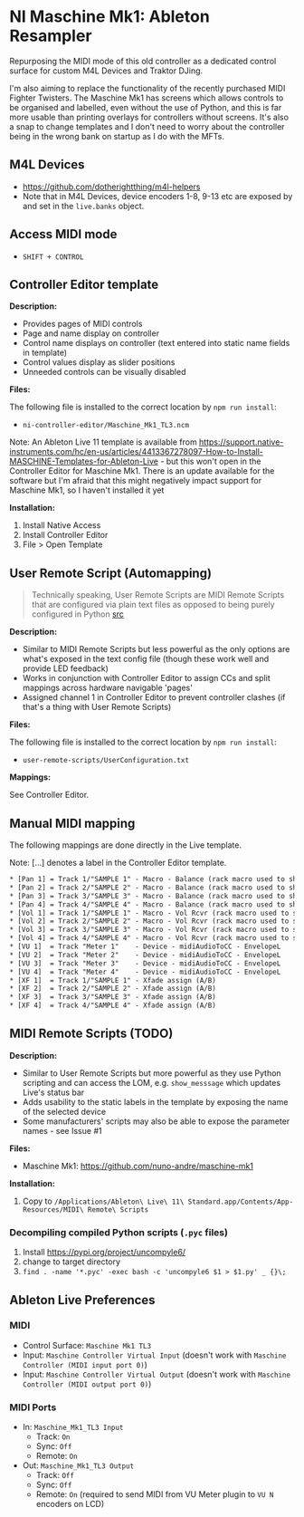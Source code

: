 # NI Maschine Mk1: Ableton Resampler

Repurposing the MIDI mode of this old controller as a dedicated control surface for custom M4L Devices and Traktor DJing.

I'm also aiming to replace the functionality of the recently purchased MIDI Fighter Twisters. The Maschine Mk1 has screens which allows controls to be organised and labelled, even without the use of Python, and this is far more usable than printing overlays for controllers without screens. It's also a snap to change templates and I don't need to worry about the controller being in the wrong bank on startup as I do with the MFTs.

## M4L Devices

* <https://github.com/dotherightthing/m4l-helpers>
* Note that in M4L Devices, device encoders 1-8, 9-13 etc are exposed by and set in the `live.banks` object.

## Access MIDI mode

* `SHIFT + CONTROL`

## Controller Editor template

**Description:**

* Provides pages of MIDI controls
* Page and name display on controller
* Control name displays on controller (text entered into static name fields in template)
* Control values display as slider positions
* Unneeded controls can be visually disabled

**Files:**

The following file is installed to the correct location by `npm run install`:

* `ni-controller-editor/Maschine_Mk1_TL3.ncm`

Note: An Ableton Live 11 template is available from <https://support.native-instruments.com/hc/en-us/articles/4413367278097-How-to-Install-MASCHINE-Templates-for-Ableton-Live> - but this won't open in the Controller Editor for Maschine Mk1. There is an update available for the software but I'm afraid that this might negatively impact support for Maschine Mk1, so I haven't installed it yet

**Installation:**

1. Install Native Access
2. Install Controller Editor
3. File > Open Template

## User Remote Script (Automapping)

> Technically speaking, User Remote Scripts are MIDI Remote Scripts that are configured via plain text files as opposed to being purely configured in Python [src](https://forum.ableton.com/viewtopic.php?t=204880)

**Description:**

* Similar to MIDI Remote Scripts but less powerful as the only options are what's exposed in the text config file (though these work well and provide LED feedback)
* Works in conjunction with Controller Editor to assign CCs and split mappings across hardware navigable 'pages'
* Assigned channel 1 in Controller Editor to prevent controller clashes (if that's a thing with User Remote Scripts)

**Files:**

The following file is installed to the correct location by `npm run install`:

* `user-remote-scripts/UserConfiguration.txt`

**Mappings:**

See Controller Editor.

## Manual MIDI mapping

The following mappings are done directly in the Live template.

Note: [...] denotes a label in the Controller Editor template.

```txt
* [Pan 1] = Track 1/"SAMPLE 1" - Macro - Balance (rack macro used to share setting with Push2)
* [Pan 2] = Track 2/"SAMPLE 2" - Macro - Balance (rack macro used to share setting with Push2)
* [Pan 3] = Track 3/"SAMPLE 3" - Macro - Balance (rack macro used to share setting with Push2)
* [Pan 4] = Track 4/"SAMPLE 4" - Macro - Balance (rack macro used to share setting with Push2)
* [Vol 1] = Track 1/"SAMPLE 1" - Macro - Vol Rcvr (rack macro used to share setting with Push2)
* [Vol 2] = Track 2/"SAMPLE 2" - Macro - Vol Rcvr (rack macro used to share setting with Push2)
* [Vol 3] = Track 3/"SAMPLE 3" - Macro - Vol Rcvr (rack macro used to share setting with Push2)
* [Vol 4] = Track 4/"SAMPLE 4" - Macro - Vol Rcvr (rack macro used to share setting with Push2)
* [VU 1]  = Track "Meter 1"    - Device - midiAudioToCC - EnvelopeL
* [VU 2]  = Track "Meter 2"    - Device - midiAudioToCC - EnvelopeL
* [VU 3]  = Track "Meter 3"    - Device - midiAudioToCC - EnvelopeL
* [VU 4]  = Track "Meter 4"    - Device - midiAudioToCC - EnvelopeL
* [XF 1]  = Track 1/"SAMPLE 1" - Xfade assign (A/B)
* [XF 2]  = Track 2/"SAMPLE 2" - Xfade assign (A/B)
* [XF 3]  = Track 3/"SAMPLE 3" - Xfade assign (A/B)
* [XF 4]  = Track 4/"SAMPLE 4" - Xfade assign (A/B)
```

## MIDI Remote Scripts (TODO)

**Description:**

* Similar to User Remote Scripts but more powerful as they use Python scripting and can access the LOM, e.g. `show_messsage` which updates Live's status bar
* Adds usability to the static labels in the template by exposing the name of the selected device
* Some manufacturers' scripts may also be able to expose the parameter names - see Issue #1

**Files:**

* Maschine Mk1: <https://github.com/nuno-andre/maschine-mk1>

**Installation:**

1. Copy to `/Applications/Ableton\ Live\ 11\ Standard.app/Contents/App-Resources/MIDI\ Remote\ Scripts`

### Decompiling compiled Python scripts (`.pyc` files)

1. Install <https://pypi.org/project/uncompyle6/>
2. change to target directory
3. `find . -name '*.pyc' -exec bash -c 'uncompyle6 $1 > $1.py' _ {}\;`

## Ableton Live Preferences

### MIDI

* Control Surface: `Maschine Mk1 TL3`
* Input: `Maschine Controller Virtual Input` (doesn't work with `Maschine Controller (MIDI input port 0)`)
* Input: `Maschine Controller Virtual Output` (doesn't work with `Maschine Controller (MIDI output port 0)`)

### MIDI Ports

* In: `Maschine_Mk1_TL3 Input`
  * Track: `On`
  * Sync: `Off`
  * Remote: `On`
* Out: `Maschine_Mk1_TL3 Output`
  * Track: `Off`
  * Sync: `Off`
  * Remote: `On` (required to send MIDI from VU Meter plugin to `VU N` encoders on LCD)
